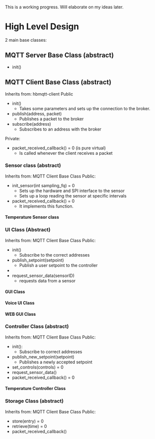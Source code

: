 This is a working progress. Will elaborate on my ideas later.

# High Level Design
2 main base classes:
 
## MQTT Server Base Class (abstract)
* init()

## MQTT Client Base Class (abstract)
Inherits from: hbmqtt-client
Public
* init()
    - Takes some parameters and sets up the connection to the broker.
* publish(address, packet)
    - Publishes a packet to the broker
* subscribe(address)
    - Subscribes to an address with the broker

Private:
* packet_received_callback() = 0 (is pure virtual)
    - Is called whenever the client receives a packet




### Sensor class (abstract)
Inherits from: MQTT Client Base Class
Public:
* init_sensor(int sampling_fq) = 0
    - Sets up the hardware and SPI interface to the sensor
    - Sets up a loop reading the sensor at specific intervals
* packet_received_callback() = 0
    - It implements this function. 

#### Temperature Sensor class



### UI Class (Abstract)
Inherits from: MQTT Client Base Class
Public:
* init()
    - Subscribe to the correct addresses
* publish_setpoint(setpoint)
    - Publish a user setpoint to the controller
* 
* request_sensor_data(sensorID)
    - requests data from a sensor
#### GUI Class

#### Voice UI Class

#### WEB GUI Class


### Controller Class (abstract)
Inherits from: MQTT Client Base Class
Public:
* init():
    - Subscribe to correct addresses
* publish_new_setpoint(setpoint)
    - Publishes a newly accepted setpoint
* set_controls(controls) = 0
* request_sensor_data()
* packet_received_callback() = 0

#### Temperature Controller Class




### Storage Class (abstract)
Inherits from: MQTT Client Base Class
Public:
* store(entry) = 0
* retrieve(time) = 0
* packet_received_callback()

